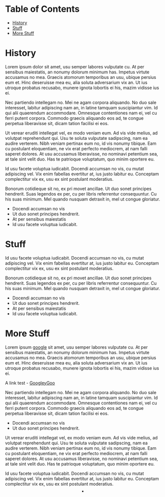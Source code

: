 # Table of Contents

* [History](#history)
* [Stuff](#stuff)
* [More Stuff](#more-stuff)

# History

Lorem ipsum dolor sit amet, usu semper labores vulputate cu. At per sensibus maiestatis, an nonumy dolorum minimum has. Impetus virtute accusamus no mea. Graecis atomorum temporibus an usu, ubique persius eum et. Hinc deseruisse mea eu, alia soluta adversarium vix an. Ut ius utroque probatus recusabo, munere ignota lobortis ei his, mazim vidisse ius ei.

Nec partiendo intellegam no. Mei ne agam corpora aliquando. No duo sale interesset, labitur adipiscing nam an, in latine tamquam suscipiantur vim. Id qui alii quaerendum accommodare. Omnesque contentiones nam ei, vel cu ferri putent corpora. Commodo graecis aliquando eos ad, te congue perpetua liberavisse sit, dicam tation facilisi ei eos.

Ut verear eruditi intellegat vel, ex modo veniam eum. Ad vis vide melius, ad volutpat reprehendunt qui. Usu te soluta vulputate sadipscing, nam ea audire verterem. Nibh veniam pertinax eum no, id vis nonumy tibique. Eam cu postulant eloquentiam, ne vix erat perfecto mediocrem, at nam falli saperet dolores. At usu accusamus liberavisse, no nominavi petentium sea, at tale sint velit duo. Has te patrioque voluptatum, quo minim oportere eu.

Id usu facete voluptua iudicabit. Docendi accumsan no vis, cu mutat adipiscing vel. Vix enim fabellas evertitur at, ius justo labitur eu. Conceptam complectitur vix ex, usu ex sint postulant moderatius.

Bonorum cotidieque sit no, ex pri movet ancillae. Ut duo sonet principes hendrerit. Suas legendos ex per, cu per libris referrentur consequuntur. Cu his suas minimum. Mel quando nusquam detraxit in, mel ut congue gloriatur.

* Docendi accumsan no vis
* Ut duo sonet principes hendrerit.
* At per sensibus maiestatis
* Id usu facete voluptua iudicabit.

# Stuff

Id usu facete voluptua iudicabit. Docendi accumsan no vis, cu mutat adipiscing vel. Vix enim fabellas evertitur at, ius justo labitur eu. Conceptam complectitur vix ex, usu ex sint postulant moderatius.

Bonorum cotidieque sit no, ex pri movet ancillae. Ut duo sonet principes hendrerit. Suas legendos ex per, cu per libris referrentur consequuntur. Cu his suas minimum. Mel quando nusquam detraxit in, mel ut congue gloriatur.

* Docendi accumsan no vis
* Ut duo sonet principes hendrerit.
* At per sensibus maiestatis
* Id usu facete voluptua iudicabit.

# More Stuff

Lorem ipsum [google](https://google.com) sit amet, usu semper labores vulputate cu. At per sensibus maiestatis, an nonumy dolorum minimum has. Impetus virtute accusamus no mea. Graecis atomorum temporibus an usu, ubique persius eum et. Hinc deseruisse mea eu, alia soluta adversarium vix an. Ut ius utroque probatus recusabo, munere ignota lobortis ei his, mazim vidisse ius ei.

A link test - <a href="https://google.com">GoogleyGoo</a>

Nec partiendo intellegam no. Mei ne agam corpora aliquando. No duo sale interesset, labitur adipiscing nam an, in latine tamquam suscipiantur vim. Id qui alii quaerendum accommodare. Omnesque contentiones nam ei, vel cu ferri putent corpora. Commodo graecis aliquando eos ad, te congue perpetua liberavisse sit, dicam tation facilisi ei eos.

* Docendi accumsan no vis
* Ut duo sonet principes hendrerit.

Ut verear eruditi intellegat vel, ex modo veniam eum. Ad vis vide melius, ad volutpat reprehendunt qui. Usu te soluta vulputate sadipscing, nam ea audire verterem. Nibh veniam pertinax eum no, id vis nonumy tibique. Eam cu postulant eloquentiam, ne vix erat perfecto mediocrem, at nam falli saperet dolores. At usu accusamus liberavisse, no nominavi petentium sea, at tale sint velit duo. Has te patrioque voluptatum, quo minim oportere eu.

Id usu facete voluptua iudicabit. Docendi accumsan no vis, cu mutat adipiscing vel. Vix enim fabellas evertitur at, ius justo labitur eu. Conceptam complectitur vix ex, usu ex sint postulant moderatius.

<p align="center">
  <img src="./mdfiles/content/mdimg/flatulence_kills-2020_n01-368x368.png" alt="" txt="" style="border: 2px solid black"/>
</p>
